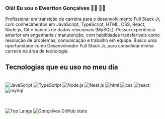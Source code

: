### Olá! Eu sou o Ewertton Gonçalves 🖖🏽 👨‍💻

Profissional em transição de carreira para o desenvolvimento Full Stack Jr, com conhecimentos
em JavaScript, TypeScript, HTML, CSS, React, Node.js, Git e bancos de dados relacionais
(MySQL). Possui experiência anterior em engenharia / manutenção, com habilidades
transferíveis como resolução de problemas, comunicação e trabalho em equipe. Busco uma
oportunidade como Desenvolvedor Full Stack Jr, para consolidar minha carreira na área de
tecnologia.<br/>

## Tecnologias que eu uso no meu dia
<div style = "display: inline_block"><br/>
    <img align ="center" alt="JavaScript" src="https://img.shields.io/badge/JavaScript-323330?style=for-the-badge&logo=javascript&logoColor=F7DF1E"/>
    <img align ="center" alt="TypeScript" src ="https://img.shields.io/badge/typescript-%23007ACC.svg?style=for-the-badge&logo=typescript&logoColor=white)"/>
    <img align ="center" alt="Node.js" src="https://img.shields.io/badge/node.js-6DA55F?style=for-the-badge&logo=node.js&logoColor=white)"/>
    <img align ="center" alt="Nest.js" src="https://img.shields.io/badge/nestjs-%23E0234E.svg?style=for-the-badge&logo=nestjs&logoColor=white"/>
    <img align ="center" alt="html" src="https://img.shields.io/badge/html5-%23E34F26.svg?style=for-the-badge&logo=html5&logoColor=white)">
    <img align ="center" alt="css" src="https://img.shields.io/badge/css3-%231572B6.svg?style=for-the-badge&logo=css3&logoColor=white)">
    <img align ="center" alt="react" src="https://img.shields.io/badge/react-%2320232a.svg?style=for-the-badge&logo=react&logoColor=%2361DAFB)">
    <img align ="center" alt="mySql" src="https://img.shields.io/badge/mysql-4479A1.svg?style=for-the-badge&logo=mysql&logoColor=white)"> <br/>


<br> <br>![Top Langs](https://github-readme-stats.vercel.app/api/top-langs/?username=anuraghazra&size_weight=0.5&count_weight=0.5)
![Gonçalves GitHub stats](https://github-readme-stats.vercel.app/api?username=ewerttongoncalvesdev&show_icons=true&theme=dracula)<br/>
